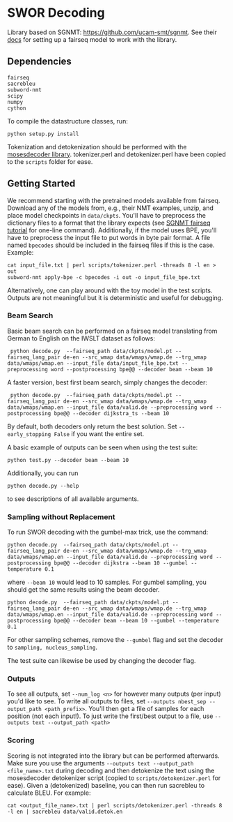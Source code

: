 # SWOR Decoding

Library based on SGNMT: https://github.com/ucam-smt/sgnmt. See their [docs](http://ucam-smt.github.io/sgnmt/html/) for setting up a fairseq model to work with the library.

## Dependencies 

```
fairseq
sacrebleu
subword-nmt
scipy
numpy
cython
```

To compile the datastructure classes, run:
```
python setup.py install
```

Tokenization and detokenization should be performed with the [mosesdecoder library](https://github.com/moses-smt/mosesdecoder.git). tokenizer.perl and detokenizer.perl have been copied to the `scripts` folder for ease.

## Getting Started
We recommend starting with the pretrained models available from fairseq. Download any of the models from, e.g., their NMT examples, unzip, and place model checkpoints in `data/ckpts`. You'll have to preprocess the dictionary files to a format that the library expects (see [SGNMT fairseq tutorial](http://ucam-smt.github.io/sgnmt/html/tutorial_pytorch.html) for one-line command). Additionally, if the model uses BPE, you'll have to preprocess the input file to put words in byte pair format. A file named `bpecodes` should be included in the fairseq files if this is the case. Example:

```
cat input_file.txt | perl scripts/tokenizer.perl -threads 8 -l en > out
subword-nmt apply-bpe -c bpecodes -i out -o input_file_bpe.txt
```

Alternatively, one can play around with the toy model in the test scripts. Outputs are not meaningful but it is deterministic and useful for debugging.

### Beam Search

Basic beam search can be performed on a fairseq model translating from German to English on the IWSLT dataset as follows:

```
 python decode.py  --fairseq_path data/ckpts/model.pt --fairseq_lang_pair de-en --src_wmap data/wmaps/wmap.de --trg_wmap data/wmaps/wmap.en --input_file data/input_file_bpe.txt --preprocessing word --postprocessing bpe@@ --decoder beam --beam 10 
 ```

A faster version, best first beam search, simply changes the decoder:

```
 python decode.py  --fairseq_path data/ckpts/model.pt --fairseq_lang_pair de-en --src_wmap data/wmaps/wmap.de --trg_wmap data/wmaps/wmap.en --input_file data/valid.de --preprocessing word --postprocessing bpe@@ --decoder dijkstra_ts --beam 10 
 ```

By default, both decoders only return the best solution. Set `--early_stopping False` if you want the entire set.

A basic example of outputs can be seen when using the test suite:

 ```
 python test.py --decoder beam --beam 10 
 ```

 Additionally, you can run
 ```
 python decode.py --help
 ```
 to see descriptions of all available arguments.
 
### Sampling without Replacement
 To run SWOR decoding with the gumbel-max trick, use the command:

 ```
 python decode.py  --fairseq_path data/ckpts/model.pt --fairseq_lang_pair de-en --src_wmap data/wmaps/wmap.de --trg_wmap data/wmaps/wmap.en --input_file data/valid.de --preprocessing word --postprocessing bpe@@ --decoder dijkstra --beam 10 --gumbel --temperature 0.1
 ```
 where `--beam 10` would lead to 10 samples. For gumbel sampling, you should get the same results using the beam decoder.
 
 ```
 python decode.py  --fairseq_path data/ckpts/model.pt --fairseq_lang_pair de-en --src_wmap data/wmaps/wmap.de --trg_wmap data/wmaps/wmap.en --input_file data/valid.de --preprocessing word --postprocessing bpe@@ --decoder beam --beam 10 --gumbel --temperature 0.1
 ```
 For other sampling schemes, remove the `--gumbel` flag and set the decoder to `sampling, nucleus_sampling`.
 
The test suite can likewise be used by changing the decoder flag.


### Outputs

To see all outputs, set `--num_log <n>` for however many outputs (per input) you'd like to see. To write all outputs to files, set `--outputs nbest_sep --output_path <path_prefix>`. You'll then get a file of samples for each position (not each input!). To just write the first/best output to a file, use `--outputs text --output_path <path>`

### Scoring
 Scoring is not integrated into the library but can be performed afterwards. Make sure you use the arguments `--outputs text --output_path <file_name>.txt` during decoding and then detokenize the text using the mosesdecoder detokenizer script (copied to `scripts/detokenizer.perl` for ease). Given a (detokenized) baseline, you can then run sacrebleu to calculate BLEU. For example:

 ```
 cat <output_file_name>.txt | perl scripts/detokenizer.perl -threads 8 -l en | sacrebleu data/valid.detok.en
 ```

